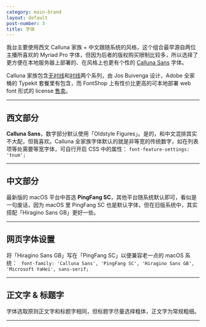 ```yaml
---
category: main-brand
layout: default
post-number: 3
title: 字体
---
```

我台主要使用西文 Calluna 家族 + 中文跟随系统的风格，这个组合最早源自两位主播所喜欢的 Myriad Pro 字体，但因为后者的版权购买限制比较多，所以选择了更方便在本地服务器上部署的、在风格上也更有个性的 [Calluna Sans](https://www.fontshop.com/families/calluna-sans) 字体。

Calluna 家族包含[无衬线](https://www.exljbris.com/callunasans.html)和[衬线](https://www.exljbris.com/calluna.html)两个系列，由 Jos Buivenga 设计，Adobe 全家桶的 Typekit 套餐里有包含，而 FontShop 上有性价比更高的可本地部署 web font 形式的 license [售卖](https://www.fontshop.com/families/calluna-sans)。

---

## 西文部分
**Calluna Sans**，数字部分默认使用「Oldstyle Figures」。是的，和中文混排其实不大配，但我喜欢。Calluna 全家族字体默认的就是非等宽的传统数字，如在列表项等处需要等宽字体，可自行开启 CSS 中的属性：
```	font-feature-settings: 'tnum'; ```

---

## 中文部分
最新版的 macOS 平台中首选 **PingFang SC**，其他平台随系统默认即可，看似是一句废话，因为 macOS 里 PingFang SC 也是默认字体，但在旧版系统中，其实搭配「Hiragino Sans GB」更好一些。

---

## 网页字体设置
将「Hiragino Sans GB」写在「PingFang SC」以便兼容老一点的 macOS 系统：
```	font-family: 'Calluna Sans', 'PingFang SC', 'Hiragino Sans GB', 'Microsoft YaHei', sans-serif;```

---

## 正文字 & 标题字
字体选取原则正文字和标题字相同，但标题字尽量选择粗体，正文字为常规粗细。

---
